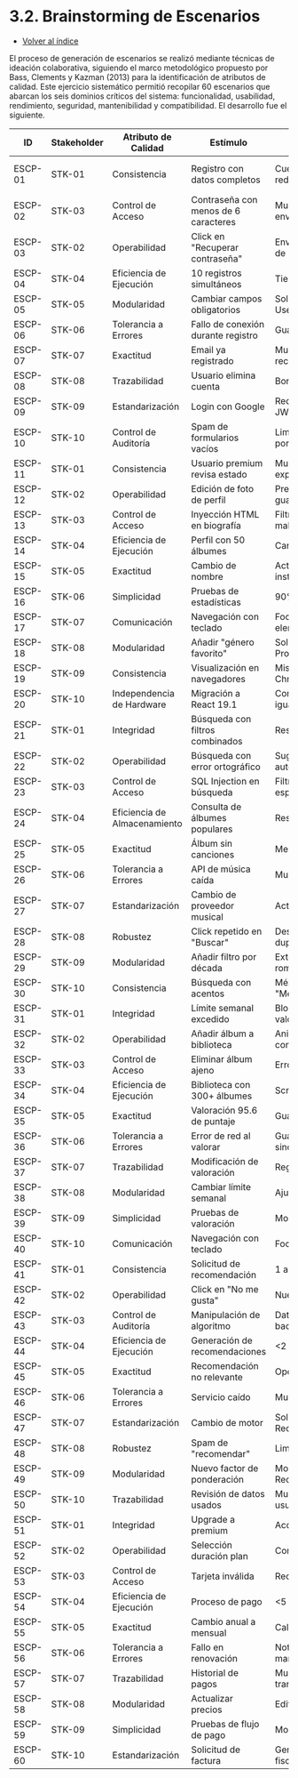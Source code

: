 # 3.2. Brainstorming de Escenarios
- [Volver al índice](/3/3.md)

El proceso de generación de escenarios se realizó mediante técnicas de ideación colaborativa, siguiendo el marco metodológico propuesto por Bass, Clements y Kazman (2013) para la identificación de atributos de calidad. Este ejercicio sistemático permitió recopilar 60 escenarios que abarcan los seis dominios críticos del sistema: funcionalidad, usabilidad, rendimiento, seguridad, mantenibilidad y compatibilidad. El desarrollo fue el siguiente.

| ID      | Stakeholder | Atributo de Calidad       | Estímulo                              | Respuesta                                      | Comentarios                                  |
|---------|-------------|---------------------------|---------------------------------------|-----------------------------------------------|---------------------------------------------|
| ESCP-01 | STK-01      | Consistencia              | Registro con datos completos          | Cuenta creada y redirección a dashboard      | Validar unicidad de nickname                |
| ESCP-02 | STK-03      | Control de Acceso         | Contraseña con menos de 6 caracteres  | Muestra error antes de enviar formulario     | Validación en frontend                      |
| ESCP-03 | STK-02      | Operabilidad              | Click en "Recuperar contraseña"       | Envía email con enlace de 1 hora             | Configurar SMTP universitario               |
| ESCP-04 | STK-04      | Eficiencia de Ejecución   | 10 registros simultáneos              | Tiempo <2 segundos                           | Transacciones en BD                         |
| ESCP-05 | STK-05      | Modularidad               | Cambiar campos obligatorios           | Solo modificar modelo User.js                | Centralizar reglas                         |
| ESCP-06 | STK-06      | Tolerancia a Errores      | Fallo de conexión durante registro    | Guarda datos localmente                      | LocalStorage                               |
| ESCP-07 | STK-07      | Exactitud                 | Email ya registrado                   | Muestra error sin recargar                   | Validación AJAX                            |
| ESCP-08 | STK-08      | Trazabilidad              | Usuario elimina cuenta                | Borrado total en 24h                         | Log con timestamp                          |
| ESCP-09 | STK-09      | Estandarización           | Login con Google                      | Redirección a OAuth + JWT                    | Passport.js                                |
| ESCP-10 | STK-10      | Control de Auditoría      | Spam de formularios vacíos            | Limita 5 intentos/minuto por IP              | Rate limiting                              |
| ESCP-11 | STK-01      | Consistencia              | Usuario premium revisa estado         | Muestra fecha de expiración                  | Tooltips Bootstrap                         |
| ESCP-12 | STK-02      | Operabilidad              | Edición de foto de perfil             | Preview antes de guardar                     | Permitir recorte                          |
| ESCP-13 | STK-03      | Control de Acceso         | Inyección HTML en biografía           | Filtra etiquetas maliciosas                  | DOMPurify                                  |
| ESCP-14 | STK-04      | Eficiencia de Ejecución   | Perfil con 50 álbumes                 | Carga <1.5 segundos                          | Paginación                                 |
| ESCP-15 | STK-05      | Exactitud                 | Cambio de nombre                      | Actualización instantánea                    | React Context                              |
| ESCP-16 | STK-06      | Simplicidad               | Pruebas de estadísticas               | 90% cobertura con Jest                       | Mockear datos                             |
| ESCP-17 | STK-07      | Comunicación              | Navegación con teclado                | Focus visible en elementos                   | Atributos tabindex                         |
| ESCP-18 | STK-08      | Modularidad               | Añadir "género favorito"              | Solo modificar ProfileInfo                   | Props dinámicas                           |
| ESCP-19 | STK-09      | Consistencia              | Visualización en navegadores          | Mismo diseño en Chrome/Firefox               | BrowserStack                              |
| ESCP-20 | STK-10      | Independencia de Hardware | Migración a React 19.1                  | Componentes funcionan igual                  | Evitar APIs obsoletas                      |
| ESCP-21 | STK-01      | Integridad                | Búsqueda con filtros combinados       | Resultados precisos                          | Validar parámetros backend                |
| ESCP-22 | STK-02      | Operabilidad              | Búsqueda con error ortográfico        | Sugiere corrección automática                | Levenshtein                               |
| ESCP-23 | STK-03      | Control de Acceso         | SQL Injection en búsqueda             | Filtra caracteres especiales                 | Prepared statements                       |
| ESCP-24 | STK-04      | Eficiencia de Almacenamiento | Consulta de álbumes populares     | Respuesta <1 segundo                         | Cachear resultados                        |
| ESCP-25 | STK-05      | Exactitud                 | Álbum sin canciones                   | Mensaje descriptivo                          | Validar relación en BD                     |
| ESCP-26 | STK-06      | Tolerancia a Errores      | API de música caída                   | Muestra cache reciente                       | Cache local 1h                            |
| ESCP-27 | STK-07      | Estandarización           | Cambio de proveedor musical           | Actualizar solo MusicAPI                     | Patrón Adapter                            |
| ESCP-28 | STK-08      | Robustez                  | Click repetido en "Buscar"            | Descarta peticiones duplicadas               | Debounce 300ms                            |
| ESCP-29 | STK-09      | Modularidad               | Añadir filtro por década              | Extender schema sin romper BD                | Migraciones                               |
| ESCP-30 | STK-10      | Consistencia              | Búsqueda con acentos                  | México encuentra "Mexico"                    | Normalizar strings                        |
| ESCP-31 | STK-01      | Integridad                | Límite semanal excedido               | Bloques nuevas valoraciones                  | Contador resetable                        |
| ESCP-32 | STK-02      | Operabilidad              | Añadir álbum a biblioteca             | Animación de confirmación                    | Feedback visual                           |
| ESCP-33 | STK-03      | Control de Acceso         | Eliminar álbum ajeno                  | Error 403                                    | Validar ownership                         |
| ESCP-34 | STK-04      | Eficiencia de Ejecución   | Biblioteca con 300+ álbumes           | Scroll fluido                                | react-window                              |
| ESCP-35 | STK-05      | Exactitud                 | Valoración 95.6 de puntaje            | Guarda decimales                             | FLOAT en BD                               |
| ESCP-36 | STK-06      | Tolerancia a Errores      | Error de red al valorar               | Guarda localmente y sincroniza               | Cola offline                              |
| ESCP-37 | STK-07      | Trazabilidad              | Modificación de valoración            | Registra fecha/usuario                       | Tabla de historial                        |
| ESCP-38 | STK-08      | Modularidad               | Cambiar límite semanal                | Ajustar en config.json                       | Config centralizada                       |
| ESCP-39 | STK-09      | Simplicidad               | Pruebas de valoración                 | Mockear API estática                         | MSW para mocks                            |
| ESCP-40 | STK-10      | Comunicación              | Navegación con teclado                | Focus en estrellas                           | ARIA labels                               |
| ESCP-41 | STK-01      | Consistencia              | Solicitud de recomendación            | 1 artista + 3 álbumes                        | Basado en historial                       |
| ESCP-42 | STK-02      | Operabilidad              | Click en "No me gusta"                | Nuevas sugerencias                           | Feedback inmediato                        |
| ESCP-43 | STK-03      | Control de Auditoría      | Manipulación de algoritmo             | Datos limpios del backend                    | Validar en servidor                       |
| ESCP-44 | STK-04      | Eficiencia de Ejecución   | Generación de recomendaciones         | <2 segundos                                  | Precalcular datos                         |
| ESCP-45 | STK-05      | Exactitud                 | Recomendación no relevante            | Opción "Reportar"                            | Mejorar modelo                            |
| ESCP-46 | STK-06      | Tolerancia a Errores      | Servicio caído                        | Muestra top global                           | Fallback precargado                       |
| ESCP-47 | STK-07      | Estandarización           | Cambio de motor                       | Solo actualizar RecommendationService        | Modular                                   |
| ESCP-48 | STK-08      | Robustez                  | Spam de "recomendar"                  | Limita 3/minuto                              | Rate limiting                             |
| ESCP-49 | STK-09      | Modularidad               | Nuevo factor de ponderación           | Modificar solo RecommendationEngine          | Bajo acoplamiento                         |
| ESCP-50 | STK-10      | Trazabilidad              | Revisión de datos usados              | Muestra solo datos del usuario               | Cumplir GDPR                              |
| ESCP-51 | STK-01      | Integridad                | Upgrade a premium                     | Acceso inmediato                             | Webhook de confirmación                   |
| ESCP-52 | STK-02      | Operabilidad              | Selección duración plan               | Comparación de precios                       | Tooltip con ahorro                        |
| ESCP-53 | STK-03      | Control de Acceso         | Tarjeta inválida                      | Rechaza transacción                          | Stripe.js                                 |
| ESCP-54 | STK-04      | Eficiencia de Ejecución   | Proceso de pago                       | <5 segundos                                  | Optimizar llamadas API                    |
| ESCP-55 | STK-05      | Exactitud                 | Cambio anual a mensual                | Calcula prorrateo                            | Diferencias de costo                      |
| ESCP-56 | STK-06      | Tolerancia a Errores      | Fallo en renovación                   | Notifica para pago manual                    | Reintentos                                |
| ESCP-57 | STK-07      | Trazabilidad              | Historial de pagos                    | Muestra todas las transacciones              | Exportar a CSV                            |
| ESCP-58 | STK-08      | Modularidad               | Actualizar precios                    | Editar plan-pricing.json                     | Config central                            |
| ESCP-59 | STK-09      | Simplicidad               | Pruebas de flujo de pago              | Mockear API de Stripe                        | Modo test                                 |
| ESCP-60 | STK-10      | Estandarización           | Solicitud de factura                  | Genera PDF con datos fiscales                | Normativa local                           |